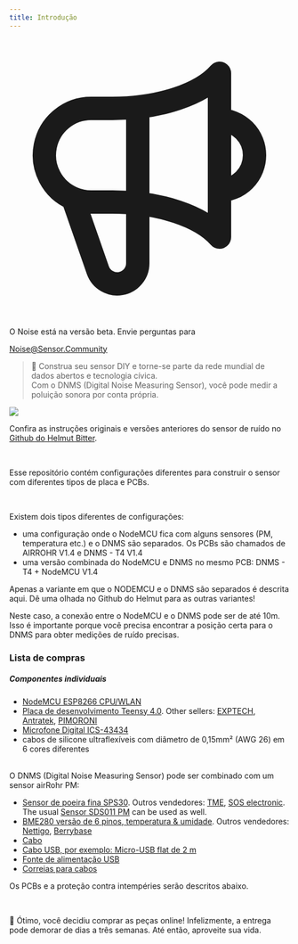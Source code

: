 ```yaml
---
title: Introdução
---
```


  <div class="max-w-screen-xl mx-auto pb-5">
    <div class="p-2 rounded-lg bg-indigo-100 shadow-lg sm:p-3">
    <div class="flex items-center">
          <span class="p-2 rounded-lg bg-indigo-500">
            <svg class="h-8 w-8 text-white" fill="none" viewBox="0 0 24 24" stroke="currentColor">
              <path stroke-linecap="round" stroke-linejoin="round" stroke-width="2" d="M11 5.882V19.24a1.76 1.76 0 01-3.417.592l-2.147-6.15M18 13a3 3 0 100-6M5.436 13.683A4.001 4.001 0 017 6h1.832c4.1 0 7.625-1.234 9.168-3v14c-1.543-1.766-5.067-3-9.168-3H7a3.988 3.988 0 01-1.564-.317z" />
            </svg>
          </span>
        <div class="flex-wrap flex">
          <p class="pt-1 text-indigo-700 font-medium">
              O Noise está na versão beta. Envie perguntas para</p>
        <a href="mailto:Noise@Sensor.Community" class="ml-1 font-medium underline text-white hover:text-amber-600">
                Noise@Sensor.Community</a>
        </div>
    </div>
  </div>
</div>


> 🚧 Construa seu sensor DIY e torne-se parte da rede mundial de dados abertos e tecnologia cívica. <br> Com o DNMS (Digital Noise Measuring Sensor), você pode medir a poluição sonora por conta própria.

 <img src="../docs/dnms/dnms-noise-measuring-sensor-kit.jpg" style="display: block; margin: 1em 0" loading="lazy"/>


Confira as instruções originais e versões anteriores do sensor de ruído no [Github do Helmut Bitter](https://github.com/hbitter/DNMS/tree/master/Manual).

<br>

Esse repositório contém configurações diferentes para construir o sensor com diferentes tipos de placa e PCBs.

 <br>

 Existem dois tipos diferentes de configurações:

* uma configuração onde o NodeMCU fica com alguns sensores (PM, temperatura etc.) e o DNMS são separados. Os PCBs são chamados de AIRROHR V1.4 e DNMS - T4 V1.4
* uma versão combinada do NodeMCU e DNMS no mesmo PCB: DNMS - T4 + NodeMCU V1.4

 Apenas a variante em que o NODEMCU e o DNMS são separados é descrita aqui. Dê uma olhada no Github do Helmut para as outras variantes!

  Neste caso, a conexão entre o NodeMCU e o DNMS pode ser de até 10m. Isso é importante porque você precisa encontrar a posição certa para o DNMS para obter medições de ruído precisas.

### Lista de compras

##### Componentes individuais
* [NodeMCU ESP8266 CPU/WLAN](https://www.aliexpress.com/wholesale?groupsort=1&SortType=price_asc&SearchText=nodemcu+v3+esp8266+ch340)
* [Placa de desenvolvimento Teensy 4.0](https://www.pjrc.com/store/teensy40.html). Other sellers: [EXPTECH](https://www.exp-tech.de/plattformen/teensy/9596/teensy-4.0-development-board), [Antratek](https://www.antratek.de/teensy-4-0), [PIMORONI](https://shop.pimoroni.com/products/teensy-4-0-development-board)
* [Microfone Digital ICS-43434](https://www.tindie.com/products/onehorse/ics43434-i2s-digital-microphone/)
* cabos de silicone ultraflexíveis com diâmetro de 0,15mm² (AWG 26) em 6 cores diferentes
<br>
O DNMS (Digital Noise Measuring Sensor) pode ser combinado com um sensor airRohr PM:

* [Sensor de poeira fina SPS30](https://www.sparkfun.com/products/15103). Outros vendedores: [TME](https://www.tme.eu/de/details/sps30/gassensoren/sensirion/1-101638-10/?brutto=1), [SOS electronic](https://www.soselectronic.de/products/sensirion/sps30-2-304234). The usual [Sensor SDS011 PM](https://de.aliexpress.com/wholesale?catId=0&initiative_id=AS_20200813122806&SearchText=sds011) can be used as well.
* [BME280 versão de 6 pinos, temperatura & umidade](https://www.aliexpress.com/wholesale?catId=0&initiative_id=SB_20200308040440&SearchText=bme280+-5V+%2B3.3V). Outros vendedores: [Nettigo](https://nettigo.eu/products/module-pressure-humidity-and-temperature-sensor-bosch-bme280), [Berrybase](https://www.berrybase.de/sensoren-module/feuchtigkeit/gy-bme280-breakout-board-3in1-sensor-f-252-r-temperatur-luftfeuchtigkeit-und-luftdruck?c=92)
* [Cabo](http://www.aliexpress.com/wholesale?groupsort=1&SortType=price_asc&SearchText=Dupont+cable+20cm+female-female)
* [Cabo USB, por exemplo: Micro-USB flat de 2 m](https://www.aliexpress.com/wholesale?catId=0&initiative_id=SB_20200308040708&SearchText=micro+usb+flat+cable+2m)
* [Fonte de alimentação USB](https://www.aliexpress.com/wholesale?catId=0&initiative_id=SB_20200308040834&SearchText=single+micro+usb+eu+power+supply)
* [Correias para cabos](https://www.aliexpress.com/wholesale?catId=0&initiative_id=SB_20200308040852&SearchText=cable+straps)

Os PCBs e a proteção contra intempéries serão descritos abaixo.

<br>

🙌 Ótimo, você decidiu comprar as peças online!
Infelizmente, a entrega pode demorar de dias a três semanas.
Até então, aproveite sua vida️.

